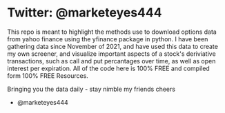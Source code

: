 # Twitter: @marketeyes444

This repo is meant to highlight the methods use to download options data from yahoo finance using the yfinance package in python. I have been gathering data since November of 2021, and have used this data to create my own screener, and visualize important aspects of a stock's deriviative transactions, such as call and put percantages over time, as well as open interest per expiration. All of the code here is 100% FREE and compiled form 100% FREE Resources.

Bringing you the data daily - stay nimble my friends 
cheers 
  - @marketeyes444
